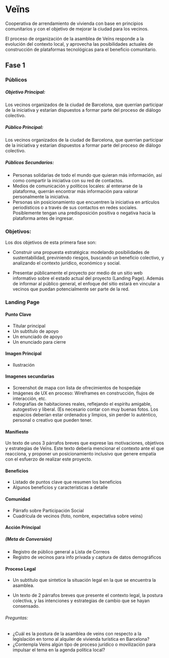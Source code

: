 # Veïns


Cooperativa de arrendamiento de vivienda con base en principios comunitarios y con el objetivo de mejorar la ciudad para los vecinos.


El proceso de organización de la asamblea de Veïns responde a la evolución del contexto local, y aprovecha las posibilidades actuales de construcción de plataformas tecnológicas para el beneficio comunitario.



## Fase 1


### Públicos

##### Objetivo Principal:

Los vecinos organizados de la ciudad de Barcelona, que querrían participar de la iniciativa y estarían dispuestos a formar parte del proceso de diálogo colectivo.


##### Público Principal:

Los vecinos organizados de la ciudad de Barcelona, que querrían participar de la iniciativa y estarían dispuestos a formar parte del proceso de diálogo colectivo.


##### Públicos Secundarios:

- Personas solidarias de todo el mundo que quieran más información, así como compartir la iniciativa con su red de contactos.
- Medios de comunicación y políticos locales: al enterarse de la plataforma, querrán encontrar más información para valorar personalmente la iniciativa.
- Personas sin posicionamiento que encuentren la iniciativa en artículos periodísticos o a través de sus contactos en redes sociales. Posiblemente tengan una predisposición positiva o negativa hacia la plataforma antes de ingresar.

### Objetivos:
Los dos objetivos de esta primera fase son:

- Construir una propuesta estratégica: modelando posibilidades de sustentabilidad, previniendo riesgos, buscando un beneficio colectivo, y analizando el contexto jurídico, económico y social.

- Presentar públicamente el proyecto por medio de un sitio web informativo sobre el estado actual del proyecto (Landing Page). Además de informar al público general, el enfoque del sitio estará en vincular a vecinos que puedan potencialmente ser parte de la red.


### Landing Page


#### Punto Clave
- Titular principal
- Un subtítulo de apoyo
- Un enunciado de apoyo
- Un enunciado para cierre

#### Imagen Principal
- Ilustración

#### Imagenes secundarias
- Screenshot de mapa con lista de ofrecimientos de hospedaje
- Imágenes de UX en proceso: Wireframes en construcción, flujos de interacción, etc.
- Fotografías de habitaciones reales, reflejando el espíritu amigable, autogestivo y liberal. (Es necesario contar con muy buenas fotos. Los espacios deberían estar ordenados y limpios, sin perder lo auténtico, personal o creativo que pueden tener.


#### Manifiesto

Un texto de unos 3 párrafos breves que exprese las motivaciones, objetivos y estrategias de Veïns. Este texto debería mencionar el contexto ante el que reacciona, y proponer un posicionamiento inclusivo que genere empatía con el esfuerzo de realizar este proyecto.



#### Beneficios


- Listado de puntos clave que resumen los beneficios
- Algunos beneficios y características a detalle


#### Comunidad

* Párrafo sobre Participación Social
* Cuadrícula de vecinos (foto, nombre, expectativa sobre veins)



#### Acción Principal
##### (Meta de Conversión)

* Registro de público general a Lista de Correos
* Registro de vecinos para info privada y captura de datos demográficos



#### Proceso Legal

- Un subtítulo que sintetice la situación legal en la que se encuentra la asamblea.

- Un texto de 2 párrafos breves que presente el contexto legal, la postura colectiva, y las intenciones y estrategias de cambio que se hayan consensado.

###### Preguntas:

- ¿Cuál es la postura de la asamblea de veins con respecto a la legislación en torno al alquiler de vivienda turística en Barcelona?
- ¿Contempla Veins algún tipo de proceso jurídico o movilización para impulsar el tema en la agenda política local?
